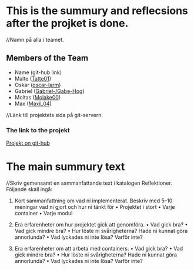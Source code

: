 # This is the summury and reflecsions after the projket is done.
//Namn på alla i teamet.
## Members of the Team

- Name (git-hub link)
- Malte ([Tatte01](https://github.com/Tatte01))
- Oskar ([oscar-larm](https://github.com/oscar-larm))
- Gabriel ([Gabriel-/Gabe-Hog](https://github.com/Gabe-Hog))
- Moltas ([Molake00](https://github.com/Molake00))
- Max ([MaxiL04](https://github.com/MaxiL04))

//Länk till projektets sida på git-servern. 
### The link to the projekt
[Projekt on git-hub](https://github.com/oscar-larm/Burger)

# The main summury text
//Skriv gemensamt en sammanfattande text i katalogen Reflektioner. Följande skall ingå: 
1. Kort sammanfattning om vad ni implementerat. Beskriv med 5–10 meningar vad ni gjort och hur ni tänkt för 
• Projektet i stort 
• Varje container 
• Varje modul 

2. Era erfarenheter om hur projektet gick att genomföra. 
• Vad gick bra? 
• Vad gick mindre bra? 
• Hur löste ni svårigheterna? Hade ni kunnat göra annorlunda? • Vad lyckades ni inte lösa? Varför inte? 

3. Era erfarenheter om att arbeta med containers. 
• Vad gick bra? 
• Vad gick mindre bra? 
• Hur löste ni svårigheterna? Hade ni kunnat göra annorlunda? • Vad lyckades ni inte lösa? Varför inte? 
